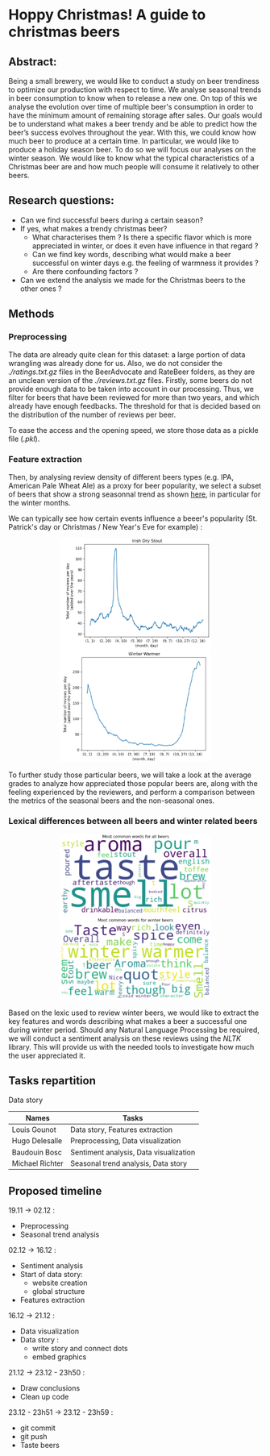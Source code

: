 # Hoppy Christmas! A guide to christmas beers

## Abstract:
Being a small brewery, we would like to conduct a study on beer trendiness to optimize our production with respect to time. We analyse seasonal trends in beer consumption to know when to release a new one. On top of this we analyse the evolution over time of multiple beer's consumption in order to have the minimum amount of remaining storage after sales. Our goals would be to understand what makes a beer trendy and be able to predict how the beer’s success evolves throughout the year. With this, we could know how much beer to produce at a certain time. In particular, we would like to produce a holiday season beer. To do so we will focus our analyses on the winter season. We would like to know what the typical characteristics of a Christmas beer are and how much people will consume it relatively to other beers.

## Research questions:
* Can we find successful beers during a certain season?
* If yes, what makes a trendy christmas beer? 
  * What characterises them ? Is there a specific flavor which is more appreciated in winter, or does it even have influence in that regard ?
  * Can we find key words, describing what would make a beer successful on winter days e.g. the feeling of warmness it provides ?
  * Are there confounding factors ?
* Can we extend the analysis we made for the Christmas beers to the other ones ?
 
## Methods

### Preprocessing

The data are already quite clean for this dataset: a large portion of data wrangling was already done for us. Also, we do not consider the _./ratings.txt.gz_ files in the BeerAdvocate and RateBeer folders, as they are an unclean version of the _./reviews.txt.gz_ files. 
Firstly, some beers do not provide enough data to be taken into account in our processing. Thus, we filter for beers that have been reviewed for more than two years, and which already have enough feedbacks. The threshold for that is decided based on the distribution of the number of reviews per beer.

To ease the access and the opening speed, we store those data as a pickle file (_.pkl_).

### Feature extraction

Then, by analysing review density of different beers types (e.g. IPA, American Pale Wheat Ale) as a proxy for beer popularity, we select a subset of beers that show a strong seasonnal trend as shown [here](https://towardsdatascience.com/finding-seasonal-trends-in-time-series-data-with-python-ce10c37aa861), in particular for the winter months.

We can typically see how certain events influence a beeer's popularity (St. Patrick's day or Christmas / New Year's Eve for example) :
<p align="middle">
 <img src="https://github.com/epfl-ada/ada-2022-project-appliedmacaqueanalysis/blob/main/images/irish_stout_popularity.jpeg" width="300"/>
 <img src="https://github.com/epfl-ada/ada-2022-project-appliedmacaqueanalysis/blob/main/images/winter_warmer_popularity.jpeg" width="300"/>
</p>


To further study those particular beers, we will take a look at the average grades to analyze how appreciated those popular beers are, along with the feeling experienced by the reviewers, and perform a comparison between the metrics of the seasonal beers and the non-seasonal ones.


### Lexical differences between all beers and winter related beers

 <p align="middle">
  <img src="https://github.com/epfl-ada/ada-2022-project-appliedmacaqueanalysis/blob/main/images/wordmap.jpeg" width="300" />
  <img src="https://github.com/epfl-ada/ada-2022-project-appliedmacaqueanalysis/blob/main/images/winter_wordmap.jpeg" width="300" /> 
</p>

Based on the lexic used to review winter beers, we would like to extract the key features and words describing what makes a beer a successful one during winter period. Should any Natural Language Processing be required, we will conduct a sentiment analysis on these reviews using the _NLTK_ library. This will provide us with the needed tools to investigate how much the user appreciated it.


## Tasks repartition

Data story

| Names                | Tasks |
|-----------------|-------|
| Louis Gounot    | Data story, Features extraction |
| Hugo Delesalle  | Preprocessing, Data visualization |
| Baudouin Bosc   | Sentiment analysis, Data visualization|
| Michael Richter | Seasonal trend analysis, Data story |

## Proposed timeline

19.11 &#8594; 02.12 :
 * Preprocessing
 * Seasonal trend analysis


02.12 &#8594; 16.12 : 
 * Sentiment analysis
 * Start of data story:
   * website creation
   * global structure
 * Features extraction


16.12 &#8594; 21.12 :

  * Data visualization
  * Data story : 
     * write story and connect dots
     * embed graphics

21.12 &#8594; 23.12 - 23h50 :

   * Draw conclusions
   * Clean up code

23.12 - 23h51 &#8594; 23.12 - 23h59 :

  * git commit
  * git push
  * Taste beers

